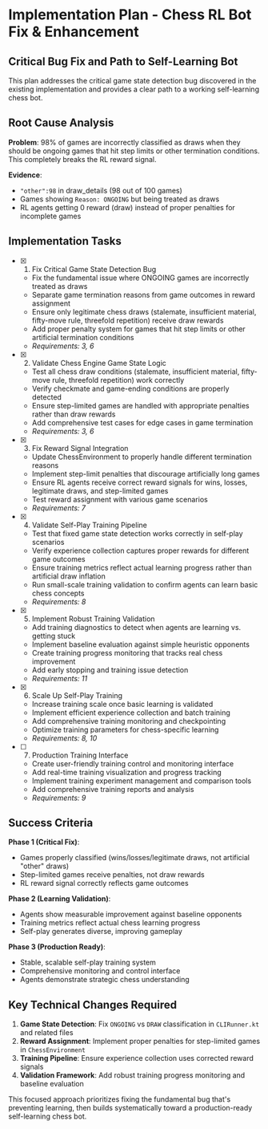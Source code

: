 # Implementation Plan - Chess RL Bot Fix & Enhancement

## Critical Bug Fix and Path to Self-Learning Bot

This plan addresses the critical game state detection bug discovered in the existing implementation and provides a clear path to a working self-learning chess bot.

## Root Cause Analysis

**Problem**: 98% of games are incorrectly classified as draws when they should be ongoing games that hit step limits or other termination conditions. This completely breaks the RL reward signal.

**Evidence**: 
- `"other":98` in draw_details (98 out of 100 games)
- Games showing `Reason: ONGOING` but being treated as draws
- RL agents getting 0 reward (draw) instead of proper penalties for incomplete games

## Implementation Tasks

- [x] 1. Fix Critical Game State Detection Bug
  - Fix the fundamental issue where ONGOING games are incorrectly treated as draws
  - Separate game termination reasons from game outcomes in reward assignment
  - Ensure only legitimate chess draws (stalemate, insufficient material, fifty-move rule, threefold repetition) receive draw rewards
  - Add proper penalty system for games that hit step limits or other artificial termination conditions
  - _Requirements: 3, 6_

- [x] 2. Validate Chess Engine Game State Logic
  - Test all chess draw conditions (stalemate, insufficient material, fifty-move rule, threefold repetition) work correctly
  - Verify checkmate and game-ending conditions are properly detected
  - Ensure step-limited games are handled with appropriate penalties rather than draw rewards
  - Add comprehensive test cases for edge cases in game termination
  - _Requirements: 3, 6_

- [x] 3. Fix Reward Signal Integration
  - Update ChessEnvironment to properly handle different termination reasons
  - Implement step-limit penalties that discourage artificially long games
  - Ensure RL agents receive correct reward signals for wins, losses, legitimate draws, and step-limited games
  - Test reward assignment with various game scenarios
  - _Requirements: 7_

- [x] 4. Validate Self-Play Training Pipeline
  - Test that fixed game state detection works correctly in self-play scenarios
  - Verify experience collection captures proper rewards for different game outcomes
  - Ensure training metrics reflect actual learning progress rather than artificial draw inflation
  - Run small-scale training validation to confirm agents can learn basic chess concepts
  - _Requirements: 8_

- [x] 5. Implement Robust Training Validation
  - Add training diagnostics to detect when agents are learning vs. getting stuck
  - Implement baseline evaluation against simple heuristic opponents
  - Create training progress monitoring that tracks real chess improvement
  - Add early stopping and training issue detection
  - _Requirements: 11_

- [x] 6. Scale Up Self-Play Training
  - Increase training scale once basic learning is validated
  - Implement efficient experience collection and batch training
  - Add comprehensive training monitoring and checkpointing
  - Optimize training parameters for chess-specific learning
  - _Requirements: 8, 10_

- [ ] 7. Production Training Interface
  - Create user-friendly training control and monitoring interface
  - Add real-time training visualization and progress tracking
  - Implement training experiment management and comparison tools
  - Add comprehensive training reports and analysis
  - _Requirements: 9_

## Success Criteria

**Phase 1 (Critical Fix)**: 
- Games properly classified (wins/losses/legitimate draws, not artificial "other" draws)
- Step-limited games receive penalties, not draw rewards
- RL reward signal correctly reflects game outcomes

**Phase 2 (Learning Validation)**:
- Agents show measurable improvement against baseline opponents
- Training metrics reflect actual chess learning progress
- Self-play generates diverse, improving gameplay

**Phase 3 (Production Ready)**:
- Stable, scalable self-play training system
- Comprehensive monitoring and control interface
- Agents demonstrate strategic chess understanding

## Key Technical Changes Required

1. **Game State Detection**: Fix `ONGOING` vs `DRAW` classification in `CLIRunner.kt` and related files
2. **Reward Assignment**: Implement proper penalties for step-limited games in `ChessEnvironment`
3. **Training Pipeline**: Ensure experience collection uses corrected reward signals
4. **Validation Framework**: Add robust training progress monitoring and baseline evaluation

This focused approach prioritizes fixing the fundamental bug that's preventing learning, then builds systematically toward a production-ready self-learning chess bot.